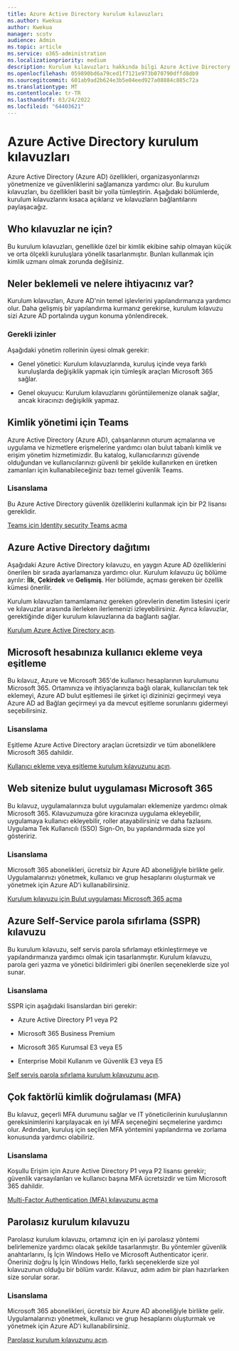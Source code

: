 ```yaml
---
title: Azure Active Directory kurulum kılavuzları
ms.author: Kwekua
author: Kwekua
manager: scotv
audience: Admin
ms.topic: article
ms.service: o365-administration
ms.localizationpriority: medium
description: Kurulum kılavuzları hakkında bilgi Azure Active Directory.
ms.openlocfilehash: 059890bd6a79ced1f7121e973b070790dffd8db9
ms.sourcegitcommit: 601ab9ad2b624e3b5e04eed927a08884c885c72a
ms.translationtype: MT
ms.contentlocale: tr-TR
ms.lasthandoff: 03/24/2022
ms.locfileid: "64403621"
---
```

# <a name="azure-active-directory-setup-guides"></a>Azure Active Directory kurulum kılavuzları

Azure Active Directory (Azure AD) özellikleri, organizasyonlarınızı yönetmenize ve güvenliklerini sağlamanıza yardımcı olur. Bu kurulum kılavuzları, bu özellikleri basit bir yolla tümleştirin. Aşağıdaki bölümlerde, kurulum kılavuzlarını kısaca açıklarız ve kılavuzların bağlantılarını paylaşacağız.

## <a name="who-are-these-setup-guides-for"></a>Who kılavuzlar ne için?

Bu kurulum kılavuzları, genellikle özel bir kimlik ekibine sahip olmayan küçük ve orta ölçekli kuruluşlara yönelik tasarlanmıştır. Bunları kullanmak için kimlik uzmanı olmak zorunda değilsiniz.

## <a name="what-to-expect-and-what-youll-need"></a>Neler beklemeli ve nelere ihtiyacınız var?

Kurulum kılavuzları, Azure AD'nin temel işlevlerini yapılandırmanıza yardımcı olur. Daha gelişmiş bir yapılandırma kurmanız gerekirse, kurulum kılavuzu sizi Azure AD portalında uygun konuma yönlendirecek.

### <a name="required-permissions"></a>Gerekli izinler

Aşağıdaki yönetim rollerinin üyesi olmak gerekir:

- Genel yönetici: Kurulum kılavuzlarında, kuruluş içinde veya farklı kuruluşlarda değişiklik yapmak için tümleşik araçları Microsoft 365 sağlar.

- Genel okuyucu: Kurulum kılavuzlarını görüntülemenize olanak sağlar, ancak kiracınızı değişiklik yapmaz.

## <a name="identity-security-for-teams"></a>Kimlik yönetimi için Teams

Azure Active Directory (Azure AD), çalışanlarının oturum açmalarına ve uygulama ve hizmetlere erişmelerine yardımcı olan bulut tabanlı kimlik ve erişim yönetim hizmetimizdir.
Bu katalog, kullanıcılarınızı güvende olduğundan ve kullanıcılarınızı güvenli bir şekilde kullanırken en üretken zamanları için kullanabileceğiniz bazı temel güvenlik Teams.

### <a name="licensing"></a>Lisanslama

Bu Azure Active Directory güvenlik özelliklerini kullanmak için bir P2 lisansı gereklidir.

[Teams için Identity security Teams açma](https://aka.ms/teamsidentity)

## <a name="azure-active-directory-deployment"></a>Azure Active Directory dağıtımı  

Aşağıdaki Azure Active Directory kılavuzu, en yaygın Azure AD özelliklerini önerilen bir sırada ayarlamanıza yardımcı olur. Kurulum kılavuzu üç bölüme ayrılır: **İlk**, **Çekirdek** ve **Gelişmiş**. Her bölümde, açması gereken bir özellik kümesi önerilir.

Kurulum kılavuzları tamamlamanız gereken görevlerin denetim listesini içerir ve kılavuzlar arasında ilerleken ilerlemenizi izleyebilirsiniz. Ayrıca kılavuzlar, gerektiğinde diğer kurulum kılavuzlarına da bağlantı sağlar.

[Kurulum Azure Active Directory açın](https://go.microsoft.com/fwlink/p/?linkid=2183427).

## <a name="add-or-sync-users-to-your-microsoft-account"></a>Microsoft hesabınıza kullanıcı ekleme veya eşitleme  

Bu kılavuz, Azure ve Microsoft 365'de kullanıcı hesaplarının kurulumunu Microsoft 365. Ortamınıza ve ihtiyaçlarınıza bağlı olarak, kullanıcıları tek tek eklemeyi, Azure AD bulut eşitlemesi ile şirket içi dizininizi geçirmeyi veya Azure AD ad Bağlan geçirmeyi ya da mevcut eşitleme sorunlarını gidermeyi seçebilirsiniz.

### <a name="licensing"></a>Lisanslama

Eşitleme Azure Active Directory araçları ücretsizdir ve tüm aboneliklere Microsoft 365 dahildir.

[Kullanıcı ekleme veya eşitleme kurulum kılavuzunu açın](https://go.microsoft.com/fwlink/?linkid=2183349).

## <a name="add-a-cloud-app-to-microsoft-365"></a>Web sitenize bulut uygulaması Microsoft 365 

Bu kılavuz, uygulamalarınıza bulut uygulamaları eklemenize yardımcı olmak Microsoft 365. Kılavuzumuza göre kiracınıza uygulama ekleyebilir, uygulamaya kullanıcı ekleyebilir, roller atayabilirsiniz ve daha fazlasını.  Uygulama Tek Kullanıcılı (SSO) Sign-On, bu yapılandırmada size yol gösteririz.

### <a name="licensing"></a>Lisanslama

Microsoft 365 abonelikleri, ücretsiz bir Azure AD aboneliğiyle birlikte gelir. Uygulamalarınızı yönetmek, kullanıcı ve grup hesaplarını oluşturmak ve yönetmek için Azure AD'i kullanabilirsiniz.

[Kurulum kılavuzu için Bulut uygulaması Microsoft 365 açma](https://aka.ms/AzureAppSetup)

## <a name="azure-self-service-password-reset-sspr-guide"></a>Azure Self-Service parola sıfırlama (SSPR) kılavuzu

Bu kurulum kılavuzu, self servis parola sıfırlamayı etkinleştirmeye ve yapılandırmanıza yardımcı olmak için tasarlanmıştır. Kurulum kılavuzu, parola geri yazma ve yönetici bildirimleri gibi önerilen seçeneklerde size yol sunar.

### <a name="licensing"></a>Lisanslama

SSPR için aşağıdaki lisanslardan biri gerekir:

- Azure Active Directory P1 veya P2

- Microsoft 365 Business Premium

- Microsoft 365 Kurumsal E3 veya E5  

- Enterprise Mobil Kullanım ve Güvenlik E3 veya E5

[Self servis parola sıfırlama kurulum kılavuzunu açın](https://go.microsoft.com/fwlink/p/?linkid=2183284).

## <a name="multi-factor-authentication-mfa"></a>Çok faktörlü kimlik doğrulaması (MFA)

Bu kılavuz, geçerli MFA durumunu sağlar ve IT yöneticilerinin kuruluşlarının gereksinimlerini karşılayacak en iyi MFA seçeneğini seçmelerine yardımcı olur. Ardından, kuruluş için seçilen MFA yöntemini yapılandırma ve zorlama konusunda yardımcı olabiliriz.

### <a name="licensing"></a>Lisanslama

Koşullu Erişim için Azure Active Directory P1 veya P2 lisansı gerekir; güvenlik varsayılanları ve kullanıcı başına MFA ücretsizdir ve tüm Microsoft 365 dahildir.

[Multi-Factor Authentication (MFA) kılavuzunu açma](https://go.microsoft.com/fwlink/?linkid=2183506)

## <a name="the-passwordless-setup-guide"></a>Parolasız kurulum kılavuzu

Parolasız kurulum kılavuzu, ortamınız için en iyi parolasız yöntemi belirlemenize yardımcı olacak şekilde tasarlanmıştır. Bu yöntemler güvenlik anahtarlarını, İş İçin Windows Hello ve Microsoft Authenticator içerir. Öneriniz doğru İş İçin Windows Hello, farklı seçeneklerde size yol kılavuzunun olduğu bir bölüm vardır. Kılavuz, adım adım bir plan hazırlarken size sorular sorar.

### <a name="licensing"></a>Lisanslama

Microsoft 365 abonelikleri, ücretsiz bir Azure AD aboneliğiyle birlikte gelir. Uygulamalarınızı yönetmek, kullanıcı ve grup hesaplarını oluşturmak ve yönetmek için Azure AD'i kullanabilirsiniz.

[Parolasız kurulum kılavuzunu açın](https://go.microsoft.com/fwlink/?linkid=2183427).
